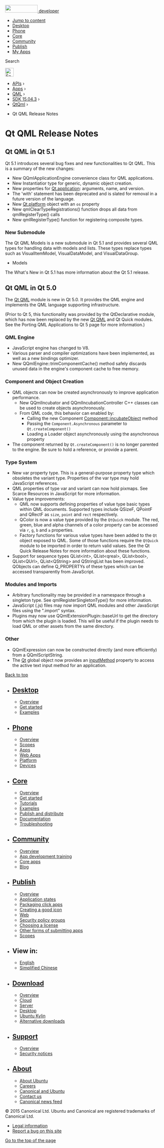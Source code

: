<a href="https://developer.ubuntu.com/" class="logo-ubuntu"><img src="https://developer.ubuntu.com/assets/sites/ubuntu/latest/u/img/logos/logo-ubuntu-orange.svg" width="106" height="25" /> <span>developer</span></a>

-   [Jump to content](index.html#main-content)
-   [Desktop](https://developer.ubuntu.com/en/desktop/)
-   [Phone](https://developer.ubuntu.com/en/phone/)
-   [Core](https://developer.ubuntu.com/core)
-   [Community](https://developer.ubuntu.com/en/community/)
-   [Publish](https://developer.ubuntu.com/en/publish/)
-   [My Apps](https://myapps.developer.ubuntu.com/)

Search

<img src="https://developer.ubuntu.com/assets/sites/ubuntu/latest/u/img/search-white.svg" alt="Search" height="28" />

-   [APIs](../../../../index.html) ›
-   [Apps](../../../index.html) ›
-   [QML](../../index.html) ›
-   <a href="../index.html" class="sub-nav-item">SDK 15.04.3</a> ›
-   <a href="../QtQml/index.html" class="sub-nav-item">QtQml</a> ›

<!-- -->

-   Qt QML Release Notes

Qt QML Release Notes
====================

<span class="subtitle"></span>
<span id="details"></span> <span id="qt-qml-in-qt-5-1"></span>
Qt QML in Qt 5.1
----------------

Qt 5.1 introduces several bug fixes and new functionalities to Qt QML. This is a summary of the new changes:

-   New QQmlApplicationEngine convenience class for QML applications.
-   New Instantiatior type for generic, dynamic object creation.
-   New properties for [Qt.application](../QtQml.Qt/index.html#application-prop): arguments, name, and version.
-   The 'with' statement has been deprecated and is slated for removal in a future version of the language.
-   New [Qt.platform](../QtQml.Qt/index.html#platform-prop) object with an `os` property
-   New qmlClearTypeRegistrations() function drops all data from qmlRegisterType() calls
-   New qmlRegisterType() function for registering composite types.

<span id="new-submodule"></span>
### New Submodule

The Qt QML Models is a new submodule in Qt 5.1 and provides several QML types for handling data with models and lists. These types replace types such as VisualItemModel, VisualDataModel, and VisualDataGroup.

-   Models

The What's New in Qt 5.1 has more information about the Qt 5.1 release.

<span id="qt-qml-in-qt-5-0"></span>
Qt QML in Qt 5.0
----------------

The [Qt QML](../QtQml.qtqml-index/index.html) module is new in Qt 5.0. It provides the QML engine and implements the QML language supporting infrastructure.

(Prior to Qt 5, this functionality was provided by the QtDeclarative module, which has now been replaced by the new [Qt QML](../QtQml.qtqml-index/index.html) and Qt Quick modules. See the Porting QML Applications to Qt 5 page for more information.)

<span id="qml-engine"></span>
### QML Engine

-   JavaScript engine has changed to V8.
-   Various parser and compiler optimizations have been implemented, as well as a new bindings optimizer.
-   New QQmlEngine::trimComponentCache() method safely discards unused data in the engine's component cache to free memory.

<span id="component-and-object-creation"></span>
### Component and Object Creation

-   QML objects can now be created asynchronously to improve application performance.
    -   New QQmlIncubator and QQmlIncubationController C++ classes can be used to create objects asynchronously.
    -   From QML code, this behavior can enabled by:
        -   Calling the new Component [Component::incubateObject](../QtQml.Component/index.html#incubateObject-method) method
        -   Passing the `Component.Asynchronous` parameter to `Qt.createComponent()`
        -   Loading a Loader object asynchronously using the asynchronous property
-   The component returned by `Qt.createComponent()` is no longer parented to the engine. Be sure to hold a reference, or provide a parent.

<span id="type-system"></span>
### Type System

-   New var property type. This is a general-purpose property type which obsoletes the variant type. Properties of the var type may hold JavaScript references.
-   QML properties of type var and variant can now hold pixmaps. See Scarce Resources in JavaScript for more information.
-   Value type improvements:
    -   QML now supports defining properties of value type basic types within QML documents. Supported types include QSizeF, QPointF and QRectF as `size`, `point` and `rect` respectively.
    -   QColor is now a value type provided by the `QtQuick` module. The red, green, blue and alpha channels of a color property can be accessed via `r`, `g`, `b` and `a` properties.
    -   Factory functions for various value types have been added to the `Qt` object exposed to QML. Some of those functions require the `QtQuick` module to be imported in order to return valid values. See the Qt Quick Release Notes for more information about these functions.
-   Support for sequence types QList&lt;int&gt;, QList&lt;qreal&gt;, QList&lt;bool&gt;, QList&lt;QUrl&gt;, QList&lt;QString&gt; and QStringList has been improved. QObjects can define Q\_PROPERTYs of these types which can be accessed transparently from JavaScript.

<span id="modules-and-imports"></span>
### Modules and Imports

-   Arbitrary functionality may be provided in a namespace through a singleton type. See qmlRegisterSingletonType() for more information.
-   JavaScript (.js) files may now import QML modules and other JavaScript files using the ".import" syntax.
-   Plugins may now use QQmlExtensionPlugin::baseUrl to get the directory from which the plugin is loaded. This will be useful if the plugin needs to load QML or other assets from the same directory.

<span id="other"></span>
### Other

-   QQmlExpression can now be constructed directly (and more efficiently) from a QQmlScriptString.
-   The [Qt](../QtQml.Qt/index.html) global object now provides an [inputMethod](../QtQml.Qt/index.html#inputMethod-prop) property to access the active text input method for an application.

[Back to top](index.html#)

-   [Desktop](https://developer.ubuntu.com/en/desktop/)
    ---------------------------------------------------

    -   [Overview](https://developer.ubuntu.com/en/desktop/)
    -   [Get started](http://snapcraft.io/?utm_source=developer.ubuntu.com&utm_medium=devportal&utm_term=snaps%20snapcraft%20desktop&utm_content=menu&utm_campaign=duc_snappers)
    -   [Examples](https://github.com/ubuntu/snappy-playpen)

-   [Phone](https://developer.ubuntu.com/en/phone/)
    -----------------------------------------------

    -   [Overview](https://developer.ubuntu.com/en/phone/)
    -   [Scopes](https://developer.ubuntu.com/en/phone/scopes/)
    -   [Apps](https://developer.ubuntu.com/en/phone/apps/)
    -   [Web Apps](https://developer.ubuntu.com/en/phone/web/)
    -   [Platform](https://developer.ubuntu.com/en/phone/platform/)
    -   [Devices](https://developer.ubuntu.com/en/phone/devices/)

-   [Core](https://developer.ubuntu.com/core)
    -----------------------------------------

    -   [Overview](https://developer.ubuntu.com/core)
    -   [Get started](https://developer.ubuntu.com/core/get-started)
    -   [Tutorials](https://developer.ubuntu.com/core/tutorials)
    -   [Examples](https://developer.ubuntu.com/core/examples)
    -   [Publish and distribute](https://developer.ubuntu.com/core/publish-and-distribute)
    -   [Documentation](https://developer.ubuntu.com/core/documentation)
    -   [Troubleshooting](https://developer.ubuntu.com/core/troubleshooting)

-   [Community](https://developer.ubuntu.com/en/community/)
    -------------------------------------------------------

    -   [Overview](https://developer.ubuntu.com/en/community/)
    -   [App development training](https://developer.ubuntu.com/en/community/training/)
    -   [Core apps](https://developer.ubuntu.com/en/community/core-apps/)
    -   [Blog](https://developer.ubuntu.com/en/community/blog/)

-   [Publish](https://developer.ubuntu.com/en/publish/)
    ---------------------------------------------------

    -   [Overview](https://developer.ubuntu.com/en/publish/)
    -   [Application states](https://developer.ubuntu.com/en/publish/application-states/)
    -   [Packaging click apps](https://developer.ubuntu.com/en/publish/packaging-click-apps/)
    -   [Creating a good icon](https://developer.ubuntu.com/en/publish/creating-a-good-icon/)
    -   [Web](https://developer.ubuntu.com/en/publish/web/)
    -   [Security policy groups](https://developer.ubuntu.com/en/publish/security-policy-groups/)
    -   [Choosing a license](https://developer.ubuntu.com/en/publish/choosing-a-license/)
    -   [Other forms of submitting apps](https://developer.ubuntu.com/en/publish/other-forms-of-submitting-apps/)
    -   [Scopes](https://developer.ubuntu.com/en/publish/scopes/)

-   View in:
    --------

    -   [English](index.html "Change to language: English")
    -   [Simplified Chinese](index.html "Change to language: Simplified Chinese")

-   [Download](http://ubuntu.com/download/)
    ---------------------------------------

    -   [Overview](http://ubuntu.com/download)
    -   [Cloud](http://ubuntu.com/download/cloud)
    -   [Server](http://ubuntu.com/download/server)
    -   [Desktop](http://ubuntu.com/download/desktop)
    -   [Ubuntu Kylin](http://ubuntu.com/download/ubuntu-kylin)
    -   [Alternative downloads](http://ubuntu.com/download/alternative-downloads)

-   [Support](http://ubuntu.com/support/)
    -------------------------------------

    -   [Overview](http://ubuntu.com/support)
    -   [Security notices](http://www.ubuntu.com/usn/)

-   [About](http://ubuntu.com/about/)
    ---------------------------------

    -   [About Ubuntu](http://ubuntu.com/about/about-ubuntu)
    -   [Careers](http://www.canonical.com/careers)
    -   [Canonical and Ubuntu](http://ubuntu.com/about/canonical-and-ubuntu)
    -   [Contact us](http://ubuntu.com/about/contact-us)
    -   [Canonical news feed](http://insights.ubuntu.com/feed/)

© 2015 Canonical Ltd. Ubuntu and Canonical are registered trademarks of Canonical Ltd.

-   [Legal information](http://www.ubuntu.com/legal)
-   [Report a bug on this site](https://bugs.launchpad.net/developer-ubuntu-com/)

<span class="accessibility-aid">[Go to the top of the page](index.html#)</span>
